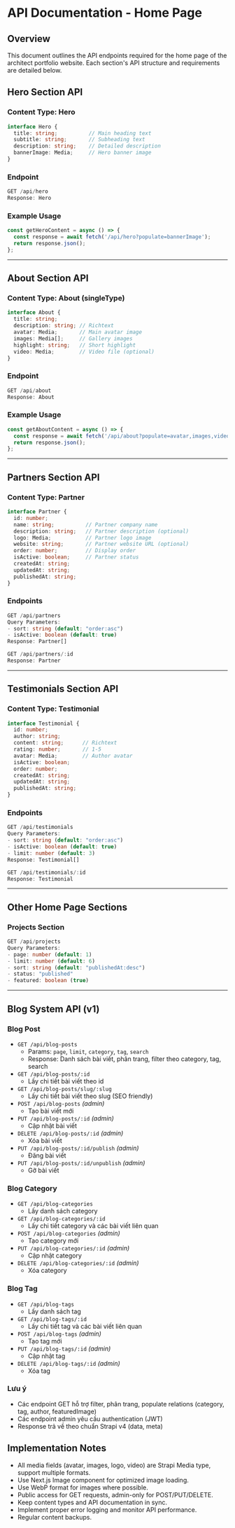 # API Documentation - Home Page

## Overview
This document outlines the API endpoints required for the home page of the architect portfolio website. Each section's API structure and requirements are detailed below.

## Hero Section API

### Content Type: Hero
```typescript
interface Hero {
  title: string;          // Main heading text
  subtitle: string;       // Subheading text
  description: string;    // Detailed description
  bannerImage: Media;     // Hero banner image
}
```

### Endpoint
```typescript
GET /api/hero
Response: Hero
```

### Example Usage
```typescript
const getHeroContent = async () => {
  const response = await fetch('/api/hero?populate=bannerImage');
  return response.json();
};
```

---

## About Section API

### Content Type: About (singleType)
```typescript
interface About {
  title: string;
  description: string; // Richtext
  avatar: Media;       // Main avatar image
  images: Media[];     // Gallery images
  highlight: string;   // Short highlight
  video: Media;        // Video file (optional)
}
```

### Endpoint
```typescript
GET /api/about
Response: About
```

### Example Usage
```typescript
const getAboutContent = async () => {
  const response = await fetch('/api/about?populate=avatar,images,video');
  return response.json();
};
```

---

## Partners Section API

### Content Type: Partner
```typescript
interface Partner {
  id: number;
  name: string;          // Partner company name
  description: string;   // Partner description (optional)
  logo: Media;           // Partner logo image
  website: string;       // Partner website URL (optional)
  order: number;         // Display order
  isActive: boolean;     // Partner status
  createdAt: string;
  updatedAt: string;
  publishedAt: string;
}
```

### Endpoints
```typescript
GET /api/partners
Query Parameters:
- sort: string (default: "order:asc")
- isActive: boolean (default: true)
Response: Partner[]

GET /api/partners/:id
Response: Partner
```

---

## Testimonials Section API

### Content Type: Testimonial
```typescript
interface Testimonial {
  id: number;
  author: string;
  content: string;      // Richtext
  rating: number;       // 1-5
  avatar: Media;        // Author avatar
  isActive: boolean;
  order: number;
  createdAt: string;
  updatedAt: string;
  publishedAt: string;
}
```

### Endpoints
```typescript
GET /api/testimonials
Query Parameters:
- sort: string (default: "order:asc")
- isActive: boolean (default: true)
- limit: number (default: 3)
Response: Testimonial[]

GET /api/testimonials/:id
Response: Testimonial
```

---

## Other Home Page Sections

### Projects Section
```typescript
GET /api/projects
Query Parameters:
- page: number (default: 1)
- limit: number (default: 6)
- sort: string (default: "publishedAt:desc")
- status: "published"
- featured: boolean (true)
```

---

## Blog System API (v1)

### Blog Post
- `GET /api/blog-posts`
  - Params: `page`, `limit`, `category`, `tag`, `search`
  - Response: Danh sách bài viết, phân trang, filter theo category, tag, search
- `GET /api/blog-posts/:id`
  - Lấy chi tiết bài viết theo id
- `GET /api/blog-posts/slug/:slug`
  - Lấy chi tiết bài viết theo slug (SEO friendly)
- `POST /api/blog-posts` *(admin)*
  - Tạo bài viết mới
- `PUT /api/blog-posts/:id` *(admin)*
  - Cập nhật bài viết
- `DELETE /api/blog-posts/:id` *(admin)*
  - Xóa bài viết
- `PUT /api/blog-posts/:id/publish` *(admin)*
  - Đăng bài viết
- `PUT /api/blog-posts/:id/unpublish` *(admin)*
  - Gỡ bài viết

### Blog Category
- `GET /api/blog-categories`
  - Lấy danh sách category
- `GET /api/blog-categories/:id`
  - Lấy chi tiết category và các bài viết liên quan
- `POST /api/blog-categories` *(admin)*
  - Tạo category mới
- `PUT /api/blog-categories/:id` *(admin)*
  - Cập nhật category
- `DELETE /api/blog-categories/:id` *(admin)*
  - Xóa category

### Blog Tag
- `GET /api/blog-tags`
  - Lấy danh sách tag
- `GET /api/blog-tags/:id`
  - Lấy chi tiết tag và các bài viết liên quan
- `POST /api/blog-tags` *(admin)*
  - Tạo tag mới
- `PUT /api/blog-tags/:id` *(admin)*
  - Cập nhật tag
- `DELETE /api/blog-tags/:id` *(admin)*
  - Xóa tag

### Lưu ý
- Các endpoint GET hỗ trợ filter, phân trang, populate relations (category, tag, author, featuredImage)
- Các endpoint admin yêu cầu authentication (JWT)
- Response trả về theo chuẩn Strapi v4 (data, meta)

## Implementation Notes
- All media fields (avatar, images, logo, video) are Strapi Media type, support multiple formats.
- Use Next.js Image component for optimized image loading.
- Use WebP format for images where possible.
- Public access for GET requests, admin-only for POST/PUT/DELETE.
- Keep content types and API documentation in sync.
- Implement proper error logging and monitor API performance.
- Regular content backups. 